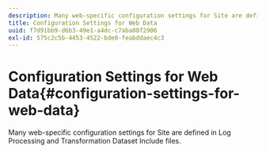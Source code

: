 ```yaml
---
description: Many web-specific configuration settings for Site are defined in Log Processing and Transformation Dataset Include files.
title: Configuration Settings for Web Data
uuid: f7d91bb9-d6b3-49e1-a4dc-c7aba08f2906
exl-id: 575c2c5b-4453-4522-bde0-feabddaec4c3
---
```

# Configuration Settings for Web Data{#configuration-settings-for-web-data}

Many web-specific configuration settings for Site are defined in Log Processing and Transformation Dataset Include files.
